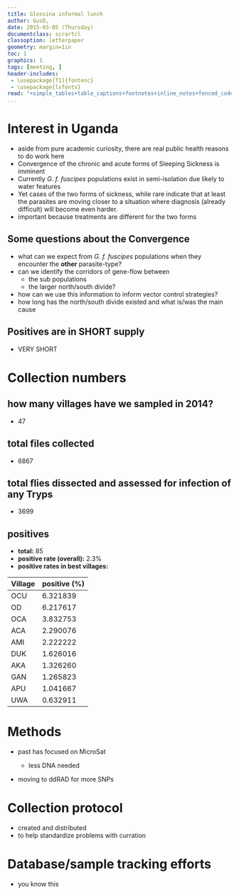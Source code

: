 ```yaml
---
title: Glossina informal lunch
author: GusD, 
date: 2015-03-05 (Thursday)
documentclass: scrartcl
classoption: letterpaper
geometry: margin=1in
toc: 1
graphics: 1
tags: [meeting, ]
header-includes: 
 - \usepackage[T1]{fontenc}
 - \usepackage{lxfonts}
read: "+simple_tables+table_captions+footnotes+inline_notes+fenced_code_blocks+fenced_code_attributes+fancy_lists+definition_lists+superscript+subscript+tex_math_dollars"
...
```





# Interest in Uganda #

- aside from pure academic curiosity, there are real public health reasons to do work here
- Convergence of the chronic and acute forms of Sleeping Sickness is imminent 
- Currently _G. f. fuscipes_ populations exist in semi-isolation due likely to water features
- Yet cases of the two forms of sickness, while rare indicate that at least the parasites are moving closer to a situation where diagnosis (already difficult) will become even harder.
- important because treatments are different for the two forms

## Some questions about the Convergence ##

- what can we expect from _G. f. fuscipes_ populations when they encounter the __other__ parasite-type?
- can we identify the corridors of gene-flow between
    - the sub populations
    - the larger north/south divide?
- how can we use this information to inform vector control strategies?
- how long has the north/south divide existed and what is/was the main cause



## Positives are in SHORT supply ##

- VERY SHORT

# Collection numbers #

## how many villages have we sampled in 2014? ##

- 47

## total files collected ##

- 6867

## total flies dissected and assessed for infection of any Tryps ##

- 3699

## positives ##


- __total:__ 85 
- __positive rate (overall):__ 2.3%
- __positive rates in best villages:__

| Village |     positive (%)     |
|---------|----------|
| OCU     | 6.321839 |
| OD      | 6.217617 |
| OCA     | 3.832753 |
| ACA     | 2.290076 |
| AMI     | 2.222222 |
| DUK     | 1.626016 |
| AKA     | 1.326260 |
| GAN     | 1.265823 |
| APU     | 1.041667 |
| UWA     | 0.632911 |


# Methods #

- past has focused on MicroSat
    - less DNA needed

- moving to ddRAD for more SNPs


# Collection protocol #

- created and distributed 
- to help standardize problems with curration


# Database/sample tracking efforts #

- you know this